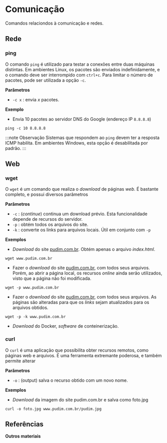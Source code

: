 # Comunicação

Comandos relaciondos à comunicação e redes.

## Rede

### ping

O comando `ping` é utilizado para testar a conexões entre duas máquinas distintas. Em ambientes Linux, os pacotes são enviados indefinidamente, e o comando deve ser interrompido com `ctrl+c`. Para limitar o número de pacotes, pode ser utilizada a opção `-c`.

**Parâmetros**
- `-c x` : envia $x$ pacotes.

**Exemplo**
- Envia 10 pacotes ao servidor DNS do Google (endereço IP `8.8.8.8`)
```
ping -c 10 8.8.8.8
```


:::note Observação
Sistemas que respondem ao `ping` devem ter a resposta ICMP habilita. Em ambientes Windows, esta opção é desabilitada por padrão.
:::

## Web

### wget

O `wget` é um comando que realiza o *download* de páginas *web*. É bastante completo, e possui diversos parâmetros

**Parâmetros**  

- `-c` : (*continue*) continua um download prévio. Esta funcionalidade depende de recursos do servidor.
- `-p` : obtém todos os arquivos do site.
- `-k` : converte os links para arquivos locais. Útil em conjunto com `-p`




**Exemplos**  
- *Download* do site [pudim.com.br](http://www.pudim.com.br). Obtém apenas o arquivo *index.html*.
```
wget www.pudim.com.br
```
- Fazer o *download* do site [pudim.com.br](http://www.pudim.com.br), com todos seus arquivos. Porém, ao abrir a página local, os recursos *online* ainda serão utilizados, visto que a página não foi modificada.
```
wget -p www.pudim.com.br
```
- Fazer o *download* do site [pudim.com.br](http://www.pudim.com.br), com todos seus arquivos. As páginas são alteradas para que os *links* sejam atualizados para os arquivos obtidos.
```
wget -p -k www.pudim.com.br
```
- *Download* do Docker, *software* de conteinerização.


### curl
O `curl` é uma aplicação que possibilita obter recursos remotos, como páginas web e arquivos. É uma ferramenta extremante poderosa, e também permite alterar

**Parâmetros**
- `-o` : (output) salva o recurso obtido com um novo nome.

**Exemplos**  
- *Download* da imagem do site pudim.com.br e salva como foto.jpg
```
curl -o foto.jpg www.pudim.com.br/pudim.jpg
```


## Referências

**Outros materiais**  